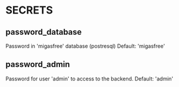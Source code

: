SECRETS
=======

password_database
--------------------------

Password in 'migasfree' database (postresql)
Default: 'migasfree'

password_admin
-----------------------

Password for user 'admin' to access to the backend. 
Default: 'admin'